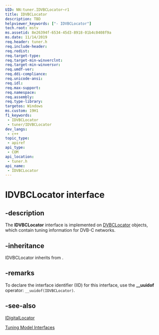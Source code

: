 ```yaml
---
UID: NN:tuner.IDVBCLocator~r1
title: IDVBCLocator
description: TBD
helpviewer_keywords: ["- IDVBCLocator"]
tech.root: mstv
ms.assetid: 8e26394f-6534-45d3-8918-01b4c0408f9a
ms.date: 11/14/2019
req.header: tuner.h
req.include-header: 
req.redist: 
req.target-type: 
req.target-min-winverclnt: 
req.target-min-winversvr: 
req.umdf-ver: 
req.ddi-compliance: 
req.unicode-ansi: 
req.idl: 
req.max-support: 
req.namespace: 
req.assembly: 
req.type-library: 
targetos: Windows
ms.custom: 19H1
f1_keywords:
 - IDVBCLocator
 - tuner/IDVBCLocator
dev_langs:
 - c++
topic_type:
 - apiref
api_type:
 - COM
api_location:
 - tuner.h
api_name:
 - IDVBCLocator
---
```


# IDVBCLocator interface


## -description

The <b>IDVBCLocator</b> interface is implemented on <a href="/previous-versions/windows/desktop/mstv/dvbclocator-object">DVBCLocator</a> objects, which contain tuning information for DVB-C networks.

## -inheritance

IDVBCLocator inherits from .

## -remarks

To declare the interface identifier (IID) for this interface, use the <b>__uuidof</b> operator: <code>__uuidof(IDVBCLocator)</code>.

## -see-also

<a href="/previous-versions/windows/desktop/api/tuner/nn-tuner-idigitallocator~r1">IDigitalLocator</a>



<a href="/previous-versions/windows/desktop/mstv/tuning-model-interfaces">Tuning Model Interfaces</a>
